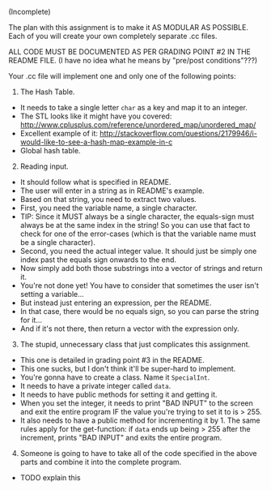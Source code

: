 (Incomplete)

The plan with this assignment is to make it AS MODULAR AS POSSIBLE.
Each of you will create your own completely separate .cc files.

ALL CODE MUST BE DOCUMENTED AS PER GRADING POINT #2 IN THE README FILE.
(I have no idea what he means by "pre/post conditions"???)

Your .cc file will implement one and only one of the following points:

1. The Hash Table.
* It needs to take a single letter `char` as a key and map it to an integer.
* The STL looks like it might have you covered: http://www.cplusplus.com/reference/unordered_map/unordered_map/
* Excellent example of it: http://stackoverflow.com/questions/2179946/i-would-like-to-see-a-hash-map-example-in-c
* Global hash table.

2. Reading input.
* It should follow what is specified in README.
* The user will enter in a string as in README's example.
* Based on that string, you need to extract two values.
* First, you need the variable name, a single character.
* TIP: Since it MUST always be a single character, the
equals-sign must always be at the same index in the string! So you can
use that fact to check for one of the error-cases
(which is that the variable name must be a single character).
* Second, you need the actual integer value. It should just be
simply one index past the equals sign onwards to the end.
* Now simply add both those substrings into a vector of strings and return it.
* You're not done yet! You have to consider that sometimes the user isn't setting a variable...
* But instead just entering an expression, per the README.
* In that case, there would be no equals sign, so you can parse the string for it...
* And if it's not there, then return a vector with the expression only.

3. The stupid, unnecessary class that just complicates this assignment.
* This one is detailed in grading point #3 in the README.
* This one sucks, but I don't think it'll be super-hard to implement.
* You're gonna have to create a class. Name it `SpecialInt`.
* It needs to have a private integer called `data`.
* It needs to have public methods for setting it and getting it.
* When you set the integer, it needs to print "BAD INPUT" to the
screen and exit the entire program IF the value you're trying to set
it to is > 255.
* It also needs to have a public method for incrementing it by 1.
The same rules apply for the get-function: if `data` ends up being
\> 255 after the increment, prints "BAD INPUT" and exits the entire program.

4. Someone is going to have to take all of the code specified in the above parts and combine it into the complete program.
* TODO explain this
